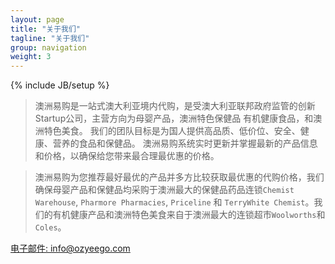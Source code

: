 ```yaml
---
layout: page
title: "关于我们"
tagline: "关于我们"
group: navigation
weight: 3
---
```

{% include JB/setup %}

> 澳洲易购是一站式澳大利亚境内代购，是受澳大利亚联邦政府监管的创新Startup公司，主营方向为母婴产品，澳洲特色保健品 有机健康食品，和澳洲特色美食。 我们的团队目标是为国人提供高品质、低价位、安全、健康、营养的食品和保健品。 澳洲易购系统实时更新并掌握最新的产品信息和价格，以确保给您带来最合理最优惠的价格。 

> 澳洲易购为您推荐最好最优的产品并多方比较获取最优惠的代购价格，我们确保母婴产品和保健品均采购于澳洲最大的保健品药品连锁`Chemist Warehouse`, `Pharmore Pharmacies`, `Priceline` 和 `TerryWhite Chemist`。我们的有机健康产品和澳洲特色美食来自于澳洲最大的连锁超市`Woolworths`和`Coles`。

<p>
  <a href="mailto:info@ozyeego.com" class="btn btn-large btn-block" type="button">电子邮件: info@ozyeego.com</a>
</p>